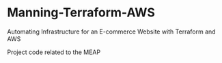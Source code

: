 # Manning-Terraform-AWS
Automating Infrastructure for an E-commerce Website with Terraform and AWS

Project code related to the MEAP
